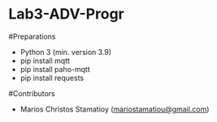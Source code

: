 # Lab3-ADV-Progr

#Preparations
* Python 3 (min. version 3.9)
* pip install mqtt
* pip install paho-mqtt
* pip install requests

#Contributors
* Marios Christos Stamatioy (mariostamatiou@gmail.com)
